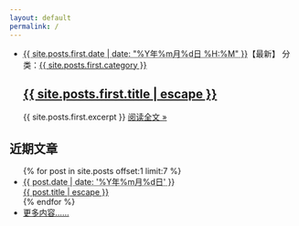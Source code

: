 ```yaml
---
layout: default
permalink: /
---
```

<div class="home-left">
  <ul class="post-list">
    <li>
      <span class="post-meta"><abbr title="{{ site.posts.first.date | date_to_xmlschema }}">{{ site.posts.first.date | date: "%Y年%m月%d日 %H:%M" }}</abbr>【最新】</span>
      <span class="right">分类：<a class="category" href="{{ site.category }}#{{ site.posts.first.category }}">{{ site.posts.first.category }}</a></span>
      <h2>
        <a class="post-link" href="{{ site.posts.first.url }}">{{ site.posts.first.title | escape }}</a>
      </h2>
      {{ site.posts.first.excerpt }}
      <span><a class="readmore" href="{{ site.posts.first.url }}">阅读全文 &raquo;</a></span>
    </li>
  </ul>
</div>

<div class="home-right">
  <h2 class="page-heading">近期文章</h2>
  <ul class="post-list-more">{% for post in site.posts offset:1 limit:7 %}
    <li>
      <span><abbr title="{{ post.date | date_to_xmlschema }}">{{ post.date | date: '%Y年%m月%d日' }}</abbr></span><br>
      <a href="{{ post.url }}">{{ post.title | escape }}</a>
    </li>{% endfor %}
    <li><a class="readmore" href="{{ site.blog }}">更多内容……</a></li>
  </ul>
</div>
